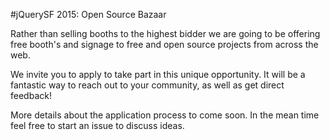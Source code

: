 #jQuerySF 2015: Open Source Bazaar

Rather than selling booths to the highest bidder we are going to be offering free booth's and signage to free and open source projects from across the web.

We invite you to apply to take part in this unique opportunity. It will be a fantastic way to reach out to your community, as well as get direct feedback!

More details about the application process to come soon.  In the mean time feel free to start an issue to discuss ideas.

